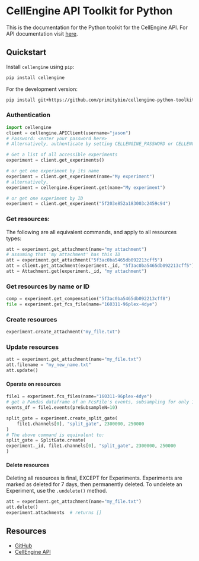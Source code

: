 # CellEngine API Toolkit for Python

This is the documentation for the Python toolkit for the CellEngine API. For
API documentation visit [here](https://docs.cellengine.com/api/).

## Quickstart
Install `cellengine` using `pip`:

```bash
pip install cellengine
```

For the development version:

```bash
pip install git+https://github.com/primitybio/cellengine-python-toolkit.git
```

### Authentication
```python
import cellengine
client = cellengine.APIClient(username="jason")
# Password: <enter your password here>
# Alternatively, authenticate by setting CELLENGINE_PASSWORD or CELLENGINE_AUTH_TOKEN in your environment

# Get a list of all accessible experiments
experiment = client.get_experiments()

# or get one experiment by its name
experiment = client.get_experiment(name="My experiment")
# alternatively,
experiment = cellengine.Experiment.get(name="My experiment")

# or get one experiment by ID
experiment = client.get_experiment("5f203e852a183003c2459c94")
```

### Get resources:
The following are all equivalent commands, and apply to all resources types:
```python
att = experiment.get_attachment(name="my attachment")
# assuming that 'my attachment' has this ID
att = experiment.get_attachment("5f3ac0ba5465db092213cff5")
att = client.get_attachment(experiment._id, "5f3ac0ba5465db092213cff5")
att = Attachment.get(experiment._id, "my attachment")
```

### Get resources by name or ID
```python
comp = experiment.get_compensation("5f3ac0ba5465db092213cff8")
file = experiment.get_fcs_file(name="160311-96plex-4dye")
```

### Create resources
```python
experiment.create_attachment("my_file.txt")
```

### Update resources
```python
att = experiment.get_attachment(name="my_file.txt")
att.filename = "my_new_name.txt"
att.update()
```

#### Operate on resources
```python
file1 = experiment.fcs_files(name="160311-96plex-4dye")
# get a Pandas dataframe of an FcsFile's events, subsampling for only 10 events
events_df = file1.events(preSubsampleN=10)

split_gate = experiment.create_split_gate(
    file1.channels[0], "split_gate", 2300000, 250000
)
# The above command is equivalent to:
split_gate = SplitGate.create(
experiment._id, file1.channels[0], "split_gate", 2300000, 250000
)
```

#### Delete resources
Deleting all resources is final, EXCEPT for
Experiments. Experiments are marked as deleted for 7 days, then
permanently deleted. To undelete an Experiment, use the `.undelete()`
method.
```python
att = experiment.get_attachment(name="my_file.txt")
att.delete()
experiment.attachments  # returns []
```


## Resources
* [GitHub](https://github.com/PrimityBio/cellengine-python-toolkit/)
* [CellEngine API](https://docs.cellengine.com/api/)
